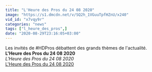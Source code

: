 ```yaml
---
title: "L'Heure des Pros du 24 08 2020"
image: "https://s1.dmcdn.net/v/SQ2h_1VGuuTpfHZnU/x240"
vid_id: "x7vqy9r"
categories: "news"
tags: ["l_heure_des_pros",]
date: "2020-08-29T23:16:05+03:00"
---
```

Les invités de #HDPros débattent des grands thèmes de l'actualité.<br><b>L'Heure des Pros du 24 08 2020</b><br> <i>L'Heure des Pros du 24 08 2020</i><br> <u>L'Heure des Pros du 24 08 2020</u>
